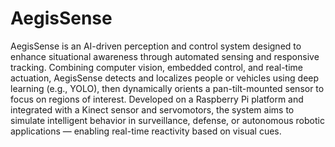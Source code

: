 # AegisSense
AegisSense is an AI-driven perception and control system designed to enhance situational awareness through automated sensing and responsive tracking. Combining computer vision, embedded control, and real-time actuation, AegisSense detects and localizes people or vehicles using deep learning (e.g., YOLO), then dynamically orients a pan-tilt-mounted sensor to focus on regions of interest.  Developed on a Raspberry Pi platform and integrated with a Kinect sensor and servomotors, the system aims to simulate intelligent behavior in surveillance, defense, or autonomous robotic applications — enabling real-time reactivity based on visual cues.
